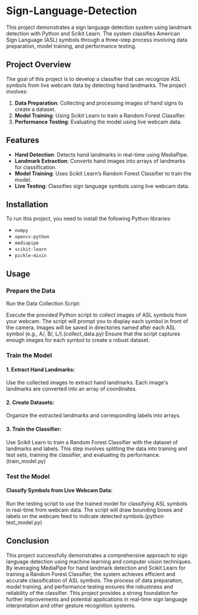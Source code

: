 # Sign-Language-Detection

This project demonstrates a sign language detection system using landmark detection with Python and Scikit Learn. The system classifies American Sign Language (ASL) symbols through a three-step process involving data preparation, model training, and performance testing.

## Project Overview

The goal of this project is to develop a classifier that can recognize ASL symbols from live webcam data by detecting hand landmarks. The project involves:
1. **Data Preparation**: Collecting and processing images of hand signs to create a dataset.
2. **Model Training**: Using Scikit Learn to train a Random Forest Classifier.
3. **Performance Testing**: Evaluating the model using live webcam data.

## Features

- **Hand Detection**: Detects hand landmarks in real-time using MediaPipe.
- **Landmark Extraction**: Converts hand images into arrays of landmarks for classification.
- **Model Training**: Uses Scikit Learn’s Random Forest Classifier to train the model.
- **Live Testing**: Classifies sign language symbols using live webcam data.

## Installation

To run this project, you need to install the following Python libraries:

- `numpy`
- `opencv-python`
- `mediapipe`
- `scikit-learn`
- `pickle-mixin`





## Usage
### Prepare the Data
Run the Data Collection Script:

Execute the provided Python script to collect images of ASL symbols from your webcam. The script will prompt you to display each symbol in front of the camera.
Images will be saved in directories named after each ASL symbol (e.g., A/, B/, L/).(collect_data.py)
Ensure that the script captures enough images for each symbol to create a robust dataset.

### Train the Model
#### 1. Extract Hand Landmarks:

Use the collected images to extract hand landmarks. Each image's landmarks are converted into an array of coordinates.

#### 2. Create Datasets:

Organize the extracted landmarks and corresponding labels into arrays.
#### 3. Train the Classifier:

Use Scikit Learn to train a Random Forest Classifier with the dataset of landmarks and labels. This step involves splitting the data into training and test sets, training the classifier, and evaluating its performance.(train_model.py)

### Test the Model
#### Classify Symbols from Live Webcam Data:

Run the testing script to use the trained model for classifying ASL symbols in real-time from webcam data. The script will draw bounding boxes and labels on the webcam feed to indicate detected symbols.(python test_model.py)


## Conclusion
This project successfully demonstrates a comprehensive approach to sign language detection using machine learning and computer vision techniques. By leveraging MediaPipe for hand landmark detection and Scikit Learn for training a Random Forest Classifier, the system achieves efficient and accurate classification of ASL symbols. The process of data preparation, model training, and performance testing ensures the robustness and reliability of the classifier. This project provides a strong foundation for further improvements and potential applications in real-time sign language interpretation and other gesture recognition systems.
